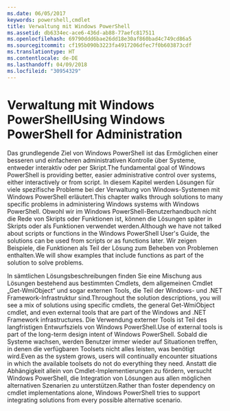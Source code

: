 ```yaml
---
ms.date: 06/05/2017
keywords: powershell,cmdlet
title: Verwaltung mit Windows PowerShell
ms.assetid: db6334ec-ace6-436d-ab88-77aefc817511
ms.openlocfilehash: 69790ddd6bae26dd18e30af860bad4c749cd86a5
ms.sourcegitcommit: cf195b090b3223fa4917206dfec7f0b603873cdf
ms.translationtype: HT
ms.contentlocale: de-DE
ms.lasthandoff: 04/09/2018
ms.locfileid: "30954329"
---
```

# <a name="using-windows-powershell-for-administration"></a><span data-ttu-id="10ebf-103">Verwaltung mit Windows PowerShell</span><span class="sxs-lookup"><span data-stu-id="10ebf-103">Using Windows PowerShell for Administration</span></span>
<span data-ttu-id="10ebf-104">Das grundlegende Ziel von Windows PowerShell ist das Ermöglichen einer besseren und einfacheren administrativen Kontrolle über Systeme, entweder interaktiv oder per Skript.</span><span class="sxs-lookup"><span data-stu-id="10ebf-104">The fundamental goal of Windows PowerShell is providing better, easier administrative control over systems, either interactively or from script.</span></span> <span data-ttu-id="10ebf-105">In diesem Kapitel werden Lösungen für viele spezifische Probleme bei der Verwaltung von Windows-Systemen mit Windows PowerShell erläutert.</span><span class="sxs-lookup"><span data-stu-id="10ebf-105">This chapter walks through solutions to many specific problems in administering Windows systems with Windows PowerShell.</span></span> <span data-ttu-id="10ebf-106">Obwohl wir im Windows PowerShell-Benutzerhandbuch nicht die Rede von Skripts oder Funktionen ist, können die Lösungen später in Skripts oder als Funktionen verwendet werden.</span><span class="sxs-lookup"><span data-stu-id="10ebf-106">Although we have not talked about scripts or functions in the Windows PowerShell User's Guide, the solutions can be used from scripts or as functions later.</span></span> <span data-ttu-id="10ebf-107">Wir zeigen Beispiele, die Funktionen als Teil der Lösung zum Beheben von Problemen enthalten.</span><span class="sxs-lookup"><span data-stu-id="10ebf-107">We will show examples that include functions as part of the solution to solve problems.</span></span>

<span data-ttu-id="10ebf-108">In sämtlichen Lösungsbeschreibungen finden Sie eine Mischung aus Lösungen bestehend aus bestimmten Cmdlets, dem allgemeinen Cmdlet „Get-WmiObject“ und sogar externen Tools, die Teil der Windows- und .NET Framework-Infrastruktur sind.</span><span class="sxs-lookup"><span data-stu-id="10ebf-108">Throughout the solution descriptions, you will see a mix of solutions using specific cmdlets, the general Get-WmiObject cmdlet, and even external tools that are part of the Windows and .NET Framework infrastructures.</span></span> <span data-ttu-id="10ebf-109">Die Verwendung externer Tools ist Teil des langfristigen Entwurfsziels von Windows PowerShell.</span><span class="sxs-lookup"><span data-stu-id="10ebf-109">Use of external tools is part of the long-term design intent of Windows PowerShell.</span></span> <span data-ttu-id="10ebf-110">Sobald die Systeme wachsen, werden Benutzer immer wieder auf Situationen treffen, in denen die verfügbaren Toolsets nicht alles leisten, was benötigt wird.</span><span class="sxs-lookup"><span data-stu-id="10ebf-110">Even as the system grows, users will continually encounter situations in which the available toolsets do not do everything they need.</span></span> <span data-ttu-id="10ebf-111">Anstatt die Abhängigkeit allein von Cmdlet-Implementierungen zu fördern, versucht Windows PowerShell, die Integration von Lösungen aus allen möglichen alternativen Szenarien zu unterstützen.</span><span class="sxs-lookup"><span data-stu-id="10ebf-111">Rather than foster dependency on cmdlet implementations alone, Windows PowerShell tries to support integrating solutions from every possible alternative scenario.</span></span>